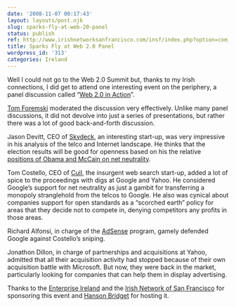 ```yaml
---
date: '2008-11-07 00:17:43'
layout: layouts/post.njk
slug: sparks-fly-at-web-20-panel
status: publish
ref: http://www.irishnetworksanfrancisco.com/insf/index.php?option=com_content&task=view&id=38&Itemid=38
title: Sparks Fly at Web 2.0 Panel
wordpress_id: '313'
categories: Ireland
---
```


Well I could not go to the Web 2.0 Summit but, thanks to my Irish connections, I did get to attend one interesting event on the periphery, a panel discussion called “[Web 2.0 in Action](http://www.irishnetworksanfrancisco.com/insf/index.php?option=com_content&task=view&id=38&Itemid=38)”.

[Tom Foremski](http://www.siliconvalleywatcher.com/) moderated the discussion very effectively.  Unlike many panel discussions, it did not devolve into just a series of presentations, but rather there was a lot of good back-and-forth discussion.

Jason Devitt, CEO of [Skydeck](http://skydeck.com/), an interesting start-up, was very impressive in his analysis of the telco and Internet landscape.  He thinks that the election results will be good for openness based on his the relative [positions of Obama and McCain on net neutrality](http://www.popularmechanics.com/technology/industry/4286547.html).

Tom Costello, CEO of [Cuil](https://web.archive.org/web/20100914095441/http://www.cuil.com/), the insurgent web search start-up, added a lot of spice to the proceedings with digs at Google and Yahoo.  He considered Google’s support for net neutrality as just a gambit for transferring a monopoly stranglehold from the telcos to Google.  He also was cynical about companies support for open standards as a “scorched earth” policy for areas that they decide not to compete in, denying competitors any profits in those areas.

Richard Alfonsi, in charge of the [AdSense](http://www.google.com/adsense/) program, gamely defended Google against Costello’s sniping.

Jonathon Dillon, in charge of partnerships and acquisitions at Yahoo, admitted that all their acquisition activity had stopped because of their own acquisition battle with Microsoft.  But now, they were back in the market, particularly looking for companies that can help them in display advertising.

Thanks to the [Enterprise Ireland](http://enterprise-ireland.blogspot.com/) and the [Irish Network of San Francisco](http://www.irishnetworksanfrancisco.com/) for sponsoring this event and [Hanson Bridget](http://www.hansonbridgett.com/) for hosting it.


